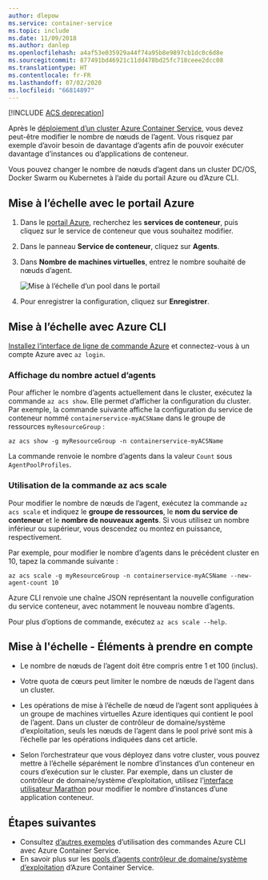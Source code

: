 ```yaml
---
author: dlepow
ms.service: container-service
ms.topic: include
ms.date: 11/09/2018
ms.author: danlep
ms.openlocfilehash: a4af53e035929a44f74a95b8e9897cb1dc0c6d8e
ms.sourcegitcommit: 877491bd46921c11dd478bd25fc718ceee2dcc08
ms.translationtype: HT
ms.contentlocale: fr-FR
ms.lasthandoff: 07/02/2020
ms.locfileid: "66814897"
---
```

[!INCLUDE [ACS deprecation](container-service-deprecation.md)]

Après le [déploiement d’un cluster Azure Container Service](../articles/container-service/dcos-swarm/container-service-deployment.md), vous devez peut-être modifier le nombre de nœuds de l’agent. Vous risquez par exemple d’avoir besoin de davantage d’agents afin de pouvoir exécuter davantage d’instances ou d’applications de conteneur. 

Vous pouvez changer le nombre de nœuds d’agent dans un cluster DC/OS, Docker Swarm ou Kubernetes à l’aide du portail Azure ou d’Azure CLI. 

## <a name="scale-with-the-azure-portal"></a>Mise à l’échelle avec le portail Azure

1. Dans le [portail Azure](https://portal.azure.com), recherchez les **services de conteneur**, puis cliquez sur le service de conteneur que vous souhaitez modifier.
2. Dans le panneau **Service de conteneur**, cliquez sur **Agents**.
3. Dans **Nombre de machines virtuelles**, entrez le nombre souhaité de nœuds d’agent.

    ![Mise à l’échelle d’un pool dans le portail](./media/container-service-scale/container-service-scale-portal.png)

4. Pour enregistrer la configuration, cliquez sur **Enregistrer**.

## <a name="scale-with-the-azure-cli"></a>Mise à l’échelle avec Azure CLI

[Installez l’interface de ligne de commande Azure](/cli/azure/install-azure-cli) et connectez-vous à un compte Azure avec `az login`.

### <a name="see-the-current-agent-count"></a>Affichage du nombre actuel d’agents
Pour afficher le nombre d’agents actuellement dans le cluster, exécutez la commande `az acs show`. Elle permet d’afficher la configuration du cluster. Par exemple, la commande suivante affiche la configuration du service de conteneur nommé `containerservice-myACSName` dans le groupe de ressources `myResourceGroup` :

```azurecli
az acs show -g myResourceGroup -n containerservice-myACSName
```

La commande renvoie le nombre d’agents dans la valeur `Count` sous `AgentPoolProfiles`.

### <a name="use-the-az-acs-scale-command"></a>Utilisation de la commande az acs scale
Pour modifier le nombre de nœuds de l’agent, exécutez la commande `az acs scale` et indiquez le **groupe de ressources**, le **nom du service de conteneur** et le **nombre de nouveaux agents**. Si vous utilisez un nombre inférieur ou supérieur, vous descendez ou montez en puissance, respectivement.

Par exemple, pour modifier le nombre d’agents dans le précédent cluster en 10, tapez la commande suivante :

```azurecli
az acs scale -g myResourceGroup -n containerservice-myACSName --new-agent-count 10
```

Azure CLI renvoie une chaîne JSON représentant la nouvelle configuration du service conteneur, avec notamment le nouveau nombre d’agents.

Pour plus d’options de commande, exécutez `az acs scale --help`.

## <a name="scaling-considerations"></a>Mise à l'échelle - Éléments à prendre en compte

* Le nombre de nœuds de l’agent doit être compris entre 1 et 100 (inclus). 

* Votre quota de cœurs peut limiter le nombre de nœuds de l’agent dans un cluster.

* Les opérations de mise à l’échelle de nœud de l’agent sont appliquées à un groupe de machines virtuelles Azure identiques qui contient le pool de l’agent. Dans un cluster de contrôleur de domaine/système d’exploitation, seuls les nœuds de l’agent dans le pool privé sont mis à l’échelle par les opérations indiquées dans cet article.

* Selon l’orchestrateur que vous déployez dans votre cluster, vous pouvez mettre à l’échelle séparément le nombre d’instances d’un conteneur en cours d’exécution sur le cluster. Par exemple, dans un cluster de contrôleur de domaine/système d’exploitation, utilisez l’[interface utilisateur Marathon](../articles/container-service/dcos-swarm/container-service-mesos-marathon-ui.md) pour modifier le nombre d’instances d’une application conteneur.


## <a name="next-steps"></a>Étapes suivantes
* Consultez [d’autres exemples](../articles/container-service/dcos-swarm/container-service-create-acs-cluster-cli.md) d’utilisation des commandes Azure CLI avec Azure Container Service.
* En savoir plus sur les [pools d’agents contrôleur de domaine/système d’exploitation](../articles/container-service/dcos-swarm/container-service-dcos-agents.md) d’Azure Container Service.

